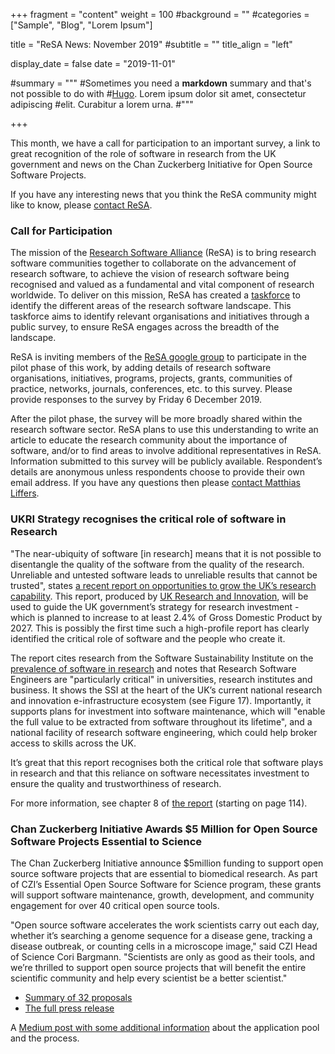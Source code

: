 +++
fragment = "content"
weight = 100
#background = ""
#categories = ["Sample", "Blog", "Lorem Ipsum"]

title = "ReSA News: November 2019"
#subtitle = ""
title_align = "left"

display_date = false
date = "2019-11-01"

#summary = """
#Sometimes you need a **markdown** summary and that's not possible to do with
#[Hugo](https://gohugo.io). Lorem ipsum dolor sit amet, consectetur adipiscing
#elit. Curabitur a lorem urna.
#"""

+++

This month, we have a call for participation to an important survey, a link to great recognition of the role of software in research from the UK government and news on the Chan Zuckerberg Initiative for Open Source Software Projects.

If you have any interesting news that you think the ReSA community might like to know, please [contact ReSA](/contact).

### Call for Participation

The mission of the [Research Software Alliance](/) (ReSA) is to bring research software communities together to collaborate on the advancement of research software, to achieve the vision of research software being recognised and valued as a fundamental and vital component of research worldwide. To deliver on this mission, ReSA has created a [taskforce](/taskforces) to identify the different areas of the research software landscape. This taskforce aims to identify relevant organisations and initiatives through a public survey, to ensure ReSA engages across the breadth of the landscape.

ReSA is inviting members of the [ReSA google group](https://groups.google.com/g/research-software-alliance) to participate in the pilot phase of this work, by adding details of research software organisations, initiatives, programs, projects, grants, communities of practice, networks, journals, conferences, etc. to this survey. Please provide responses to the survey by Friday 6 December 2019.

After the pilot phase, the survey will be more broadly shared within the research software sector. ReSA plans to use this understanding to write an article to educate the research community about the importance of software, and/or to find areas to involve additional representatives in ReSA. Information submitted to this survey will be publicly available. Respondent’s details are anonymous unless respondents choose to provide their own email address. If you have any questions then please [contact Matthias Liffers](matthias.liffers@ardc.edu.au).

### UKRI Strategy recognises the critical role of software in Research

"The near-ubiquity of software [in research] means that it is not possible to disentangle the quality of the software from the quality of the research. Unreliable and untested software leads to unreliable results that cannot be trusted", states [a recent report on opportunities to grow the UK’s research capability](https://www.ukri.org/files/infrastructure/the-uks-research-and-innovation-infrastructure-opportunities-to-grow-our-capacity-final-low-res/). This report, produced by [UK Research and Innovation](https://www.ukri.org/), will be used to guide the UK government’s strategy for research investment - which is planned to increase to at least 2.4% of Gross Domestic Product by 2027. This is possibly the first time such a high-profile report has clearly identified the critical role of software and the people who create it.

The report cites research from the Software Sustainability Institute on the [prevalence of software in research](https://www.software.ac.uk/blog/2017-09-06-journey-reproducibility-excel-pandas) and notes that Research Software Engineers are "particularly critical" in universities, research institutes and business. It shows the SSI at the heart of the UK’s current national research and innovation e-infrastructure ecosystem (see Figure 17). Importantly, it supports plans for investment into software maintenance, which will "enable the full value to be extracted from software throughout its lifetime", and a national facility of research software engineering, which could help broker access to skills across the UK.

It’s great that this report recognises both the critical role that software plays in research and that this reliance on software necessitates investment to ensure the quality and trustworthiness of research.

For more information, see chapter 8 of [the report](https://www.ukri.org/files/infrastructure/the-uks-research-and-innovation-infrastructure-opportunities-to-grow-our-capacity-final-low-res/) (starting on page 114).

### Chan Zuckerberg Initiative Awards $5 Million for Open Source Software Projects Essential to Science

The Chan Zuckerberg Initiative announce $5million funding to support open source software projects that are essential to biomedical research. As part of CZI’s Essential Open Source Software for Science program, these grants will support software maintenance, growth, development, and community engagement for over 40 critical open source tools.

"Open source software accelerates the work scientists carry out each day, whether it’s searching a genome sequence for a disease gene, tracking a disease outbreak, or counting cells in a microscope image," said CZI Head of Science Cori Bargmann. "Scientists are only as good as their tools, and we’re thrilled to support open source projects that will benefit the entire scientific community and help every scientist be a better scientist."

* [Summary of 32 proposals](https://chanzuckerberg.com/eoss/proposals/)
* [The full press release](https://chanzuckerberg.com/newsroom/chan-zuckerberg-initiative-awards-5-million-for-open-source-software-projects-essential-to-science/)

A [Medium post with some additional information](https://medium.com/@cziscience/the-invisible-foundations-of-biomedicine-4ab7f8d4f5dd) about the application pool and the process.
